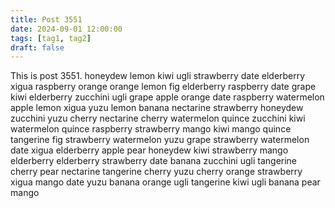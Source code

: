 ```yaml
---
title: Post 3551
date: 2024-09-01 12:00:00
tags: [tag1, tag2]
draft: false
---
```

This is post 3551.
honeydew
lemon
kiwi
ugli
strawberry
date
elderberry
xigua
raspberry
orange
orange
lemon
fig
elderberry
raspberry
date
grape
kiwi
elderberry
zucchini
ugli
grape
apple
orange
date
raspberry
watermelon
apple
lemon
xigua
yuzu
lemon
banana
nectarine
strawberry
honeydew
zucchini
yuzu
cherry
nectarine
cherry
watermelon
quince
zucchini
kiwi
watermelon
quince
raspberry
strawberry
mango
kiwi
mango
quince
tangerine
fig
strawberry
watermelon
yuzu
grape
strawberry
watermelon
date
xigua
elderberry
apple
pear
honeydew
kiwi
strawberry
mango
elderberry
elderberry
strawberry
date
banana
zucchini
ugli
tangerine
cherry
pear
nectarine
tangerine
cherry
yuzu
cherry
orange
strawberry
xigua
mango
date
yuzu
banana
orange
ugli
tangerine
kiwi
ugli
banana
pear
mango
